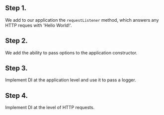 ## Step 1.

We add to our application the `requestListener` method, which answers any HTTP reques with 'Hello World!'.

## Step 2.

We add the ability to pass options to the application constructor.

## Step 3.

Implement DI at the application level and use it to pass a logger.

## Step 4.

Implement DI at the level of HTTP requests.
